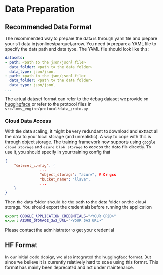 # Data Preparation

## Recommended Data Format
The recommended way to prepare the data is through yaml file and prepare your sft data in jsonlines/parquet/arrow. You need to prepare a YAML file to specify the data path and data type. The YAML file should look like this:

```yaml
datasets:
- path: <path to the json/jsonl file>
  data_folder: <path to the data folder>
  data_type: json/jsonl
- path: <path to the json/jsonl file>
  data_folder: <path to the data folder>
  data_type: json/jsonl
...
```

The actual dataset format can refer to the debug dataset we provide on [huggingface](https://huggingface.co/datasets/kcz358/lmms_engine_test) or refer to the protocol files in `src/lmms_engine/protocol/data_proto.py`

### Cloud Data Access
With the data scaling, it might be very redundant to download and extract all the data to your local storage (and unrealistic). A way to cope with this is through object storage. The training framework now supports using `google cloud storage` and `azure blob storage` to access the data file directly. To use it, you should specify in your training config that

```json
{
    "dataset_config": {
                ...
                "object_storage": "azure", # Or gcs
                "bucket_name": "llava",
                ...
    }
}
```

Then the data folder should be the path to the data folder on the cloud storage. You should export the credentials before running the application

```bash
export GOOGLE_APPLICATION_CREDENTIALS="<YOUR CRED>"
export AZURE_STORAGE_SAS_URL="<YOUR SAS URL>"
```

Please contact the administrator to get your credential


## HF Format

In our initial code design, we also integrated the huggingface format. But since we believe it is currently relatively hard to scale using this format. This format has mainly been deprecated and not under maintenance.
